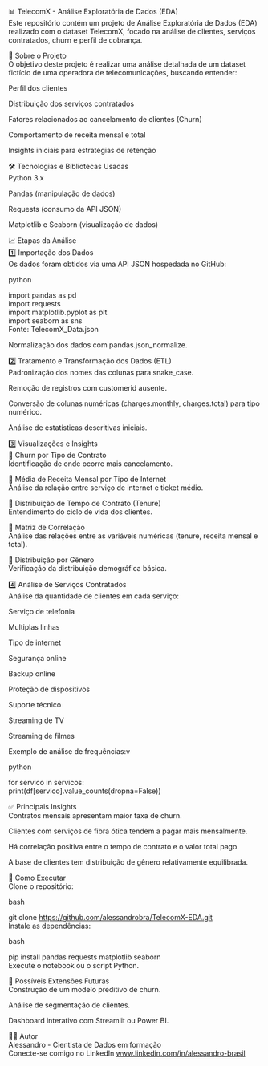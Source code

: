 <div>
📊 TelecomX - Análise Exploratória de Dados (EDA)<br>
Este repositório contém um projeto de Análise Exploratória de Dados (EDA) realizado com o dataset TelecomX, focado na análise de clientes, serviços contratados, churn e perfil de cobrança.

📂 Sobre o Projeto<br>
O objetivo deste projeto é realizar uma análise detalhada de um dataset fictício de uma operadora de telecomunicações, buscando entender:

Perfil dos clientes<br>

Distribuição dos serviços contratados<br>

Fatores relacionados ao cancelamento de clientes (Churn)<br>

Comportamento de receita mensal e total<br>

Insights iniciais para estratégias de retenção<br>

🛠️ Tecnologias e Bibliotecas Usadas<br>
Python 3.x

Pandas (manipulação de dados)<br>

Requests (consumo da API JSON)<br>

Matplotlib e Seaborn (visualização de dados)<br>

📈 Etapas da Análise<br>
1️⃣ Importação dos Dados<br>
Os dados foram obtidos via uma API JSON hospedada no GitHub:<br>

python<br>

import pandas as pd<br>
import requests<br>
import matplotlib.pyplot as plt<br>
import seaborn as sns<br>
Fonte: TelecomX_Data.json<br>

Normalização dos dados com pandas.json_normalize.<br>

2️⃣ Tratamento e Transformação dos Dados (ETL)<br>
Padronização dos nomes das colunas para snake_case.

Remoção de registros com customerid ausente.<br>

Conversão de colunas numéricas (charges.monthly, charges.total) para tipo numérico.<br>

Análise de estatísticas descritivas iniciais.<br>

3️⃣ Visualizações e Insights<br>
📌 Churn por Tipo de Contrato<br>
Identificação de onde ocorre mais cancelamento.<br>

📌 Média de Receita Mensal por Tipo de Internet<br>
Análise da relação entre serviço de internet e ticket médio.<br>

📌 Distribuição de Tempo de Contrato (Tenure)<br>
Entendimento do ciclo de vida dos clientes.<br>

📌 Matriz de Correlação<br>
Análise das relações entre as variáveis numéricas (tenure, receita mensal e total).<br>

📌 Distribuição por Gênero<br>
Verificação da distribuição demográfica básica.<br>

4️⃣ Análise de Serviços Contratados<br>
Análise da quantidade de clientes em cada serviço:<br>

Serviço de telefonia<br>

Multiplas linhas<br>

Tipo de internet<br>

Segurança online<br>

Backup online<br>

Proteção de dispositivos<br>

Suporte técnico<br>

Streaming de TV<br>

Streaming de filmes<br>

Exemplo de análise de frequências:v

python<br>

for servico in servicos:<br>
    print(df[servico].value_counts(dropna=False))<br>
    
✅ Principais Insights<br>
Contratos mensais apresentam maior taxa de churn.<br>

Clientes com serviços de fibra ótica tendem a pagar mais mensalmente.<br>

Há correlação positiva entre o tempo de contrato e o valor total pago.<br>

A base de clientes tem distribuição de gênero relativamente equilibrada.<br>

📌 Como Executar<br>
Clone o repositório:<br>

bash<br>

git clone https://github.com/alessandrobra/TelecomX-EDA.git<br>
Instale as dependências:<br>

bash<br>

pip install pandas requests matplotlib seaborn<br>
Execute o notebook ou o script Python.<br>

📍 Possíveis Extensões Futuras<br>
Construção de um modelo preditivo de churn.<br>

Análise de segmentação de clientes.<br>

Dashboard interativo com Streamlit ou Power BI.<br>

👨‍💻 Autor<br>
Alessandro - Cientista de Dados em formação<br>
Conecte-se comigo no LinkedIn   www.linkedin.com/in/alessandro-brasil<br>
</div>

